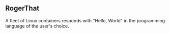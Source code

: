 ## RogerThat

A fleet of Linux containers responds with "Hello, World" in the programming language of the user's choice.

